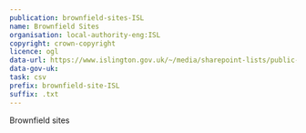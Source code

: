 ```yaml
---
publication: brownfield-sites-ISL
name: Brownfield Sites
organisation: local-authority-eng:ISL
copyright: crown-copyright
licence: ogl
data-url: https://www.islington.gov.uk/~/media/sharepoint-lists/public-records/planningandbuildingcontrol/information/adviceandinformation/20172018/20171124islingtonbrownfieldregister20171124rev1.csv
data-gov-uk: 
task: csv
prefix: brownfield-site-ISL
suffix: .txt
---
```


Brownfield sites

